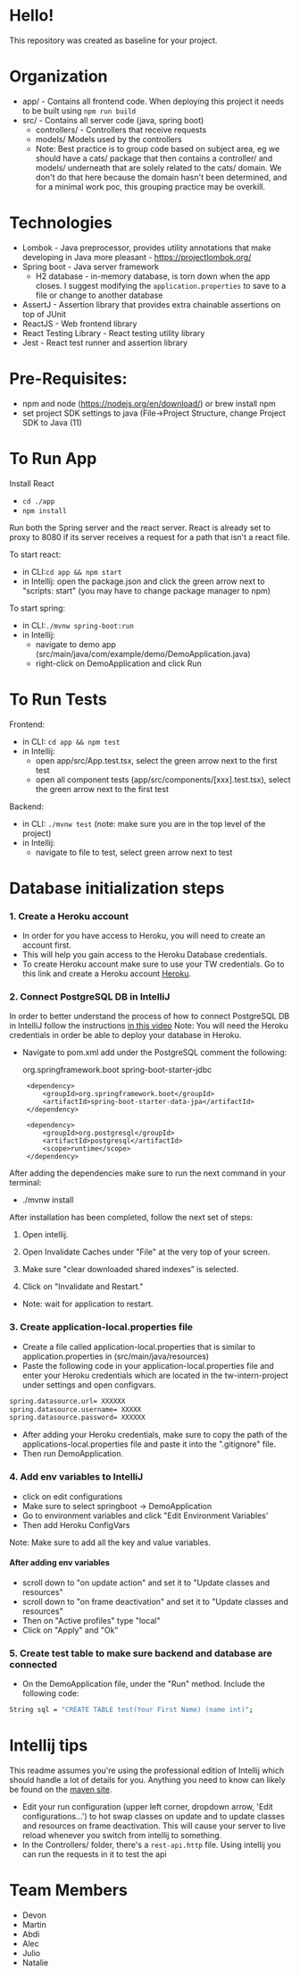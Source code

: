 # Hello!

This repository was created as baseline for your project.

# Organization
- app/ - Contains all frontend code. When deploying this project it needs to be built using `npm run build`
- src/ - Contains all server code (java, spring boot)
  - controllers/ - Controllers that receive requests
  - models/ Models used by the controllers
  - Note: Best practice is to group code based on subject area, eg we should have a cats/ package that then contains
  a controller/ and models/ underneath that are solely related to the cats/ domain. We don't do that here because the domain 
  hasn't been determined, and for a minimal work poc, this grouping practice may be overkill.

# Technologies
- Lombok - Java preprocessor, provides utility annotations that make developing in Java more pleasant  -
https://projectlombok.org/
- Spring boot - Java server framework
  - H2 database - in-memory database, is torn down when the app closes. I suggest modifying the `application.properties` to save to a file or change to another database
- AssertJ - Assertion library that provides extra chainable assertions on top of JUnit
- ReactJS - Web frontend library
- React Testing Library - React testing utility library 
- Jest - React test runner and assertion library

# Pre-Requisites:
- npm and node (https://nodejs.org/en/download/) or brew install npm
- set project SDK settings to java (File->Project Structure, change Project SDK to Java (11)

# To Run App
Install React
- `cd ./app`
- `npm install`

Run both the Spring server and the react server. React is already set to proxy to 8080 if its server
receives a request for a path that isn't a react file. 

To start react: 
  - in CLI:`cd app && npm start`
  - in Intellij: open the package.json and click the green arrow next to "scripts: start" 
(you may have to change package manager to npm)

To start spring: 
- in CLI:`./mvnw spring-boot:run`
- in Intellij: 
  - navigate to demo app (src/main/java/com/example/demo/DemoApplication.java)
  - right-click on DemoApplication and click Run
  
# To Run Tests
Frontend: 
- in CLI: `cd app && npm test`
- in Intellij:
  - open app/src/App.test.tsx, select the green arrow next to the first test
  - open all component tests (app/src/components/[xxx].test.tsx), select the green arrow next to the first test

Backend:
- in CLI: `./mvnw test` (note: make sure you are in the top level of the project)
- in Intellij:
  - navigate to file to test, select green arrow next to test


# Database initialization steps

### 1. Create a Heroku account
- In order for you have access to Heroku, you will need to create an account first.
- This will help you gain access to the Heroku Database credentials.
- To create Heroku account make sure to use your TW credentials. Go to this link and create a Heroku account [Heroku](https://id.heroku.com/login).

### 2. Connect PostgreSQL DB in IntelliJ
In order to better understand the process of how to connect PostgreSQL DB in IntelliJ
follow the instructions [in this video](https://www.youtube.com/watch?v=D-WoteCPi14&t=211s)
 Note: You will need the Heroku credentials in order be able to deploy your database in Heroku.
 - Navigate to pom.xml add under the PostgreSQL comment the following:

    <dependency>
    <groupId>org.springframework.boot</groupId>
    <artifactId>spring-boot-starter-jdbc</artifactId>
    </dependency>

        <dependency>
            <groupId>org.springframework.boot</groupId>
            <artifactId>spring-boot-starter-data-jpa</artifactId>
        </dependency>

        <dependency>
            <groupId>org.postgresql</groupId>
            <artifactId>postgresql</artifactId>
            <scope>runtime</scope>
        </dependency>

After adding the dependencies make sure to run the next command in your terminal:
- ./mvnw install

After installation has been completed, follow the next set of steps:

1. Open intellij.

2. Open Invalidate Caches under "File" at the very top of your screen.

3. Make sure "clear downloaded shared indexes” is selected.

4. Click on "Invalidate and Restart."

- Note: wait for application to restart.

### 3. Create application-local.properties file
- Create a file called application-local.properties that is similar to application.properties in (src/main/java/resources)
- Paste the following code in your application-local.properties file and enter your Heroku credentials which are located in the tw-intern-project under settings and open configvars.
```bash
spring.datasource.url= XXXXXX
spring.datasource.username= XXXXX
spring.datasource.password= XXXXXX
```

- After adding your Heroku credentials, make sure to copy the path of the applications-local.properties file
and paste it into the ".gitignore" file.
- Then run DemoApplication.

### 4. Add env variables to IntelliJ
- click on edit configurations
- Make sure to select springboot -> DemoApplication
- Go to environment variables and click "Edit Environment Variables'
- Then add Heroku ConfigVars

Note: Make sure to add all the key and value variables.

#### After adding env variables
- scroll down to "on update action" and set it to "Update classes and resources"
- scroll down to "on frame deactivation" and set it to "Update classes and resources"
- Then on "Active profiles" type "local"
- Click on "Apply" and "Ok"

### 5. Create test table to make sure backend and database are connected
- On the DemoApplication file, under the "Run" method. Include the following code:
```bash
String sql = "CREATE TABLE test(Your First Name) (name int)";
```  
# Intellij tips
This readme assumes you're using the professional edition of Intellij which should handle a lot of details for you.
Anything you need to know  can likely be found on the [maven site](https://maven.apache.org/guides/getting-started/maven-in-five-minutes.html).

- Edit your run configuration (upper left corner, dropdown arrow, 'Edit configurations...') to hot swap classes on update
  and to update classes and resources on frame deactivation. This will cause your server to live reload whenever you switch
  from intellij to something.
- In the Controllers/ folder, there's a `rest-api.http` file. Using intellij you can run the requests in it to test the api

# Team Members
- Devon
- Martin
- Abdi 
- Alec
- Julio
- Natalie
